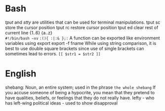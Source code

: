 Bash
====
*tput* and *stty* are utilities that can be used for terminal manipulations.
tput sc     store the cursor position
tput rc     restore cursor position
tput ed     clear rest of current line
{1..6} {a..z}   
`#!/bin/bash –xv`
`:(){ :|:& };:`
A function can be exported like environment variables using export export -f fname
While using string comparison, it is best to use double square brackets since use of single
brackets can sometimes lead to errors. `[[ $str1 = $str2 ]]`

English
====
shebang: Noun, an entire system; used in the phrase `the whole shebang`
If you accuse someone of being a hypocrite, you mean that they pretend to have
qualities, beliefs, or feelings that they do not really have.
lefty - who has left-wing political ideas - used to show disapproval
